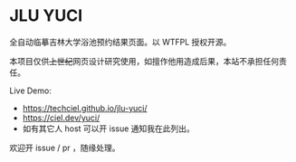 # JLU YUCI

全自动临摹吉林大学浴池预约结果页面。以 WTFPL 授权开源。

本项目仅供~~上世纪~~网页设计研究使用，如擅作他用造成后果，本站不承担任何责任。

Live Demo: 

- https://techciel.github.io/jlu-yuci/
- https://ciel.dev/yuci/
- 如有其它人 host 可以开 issue 通知我在此列出。

欢迎开 issue / pr ，随缘处理。
